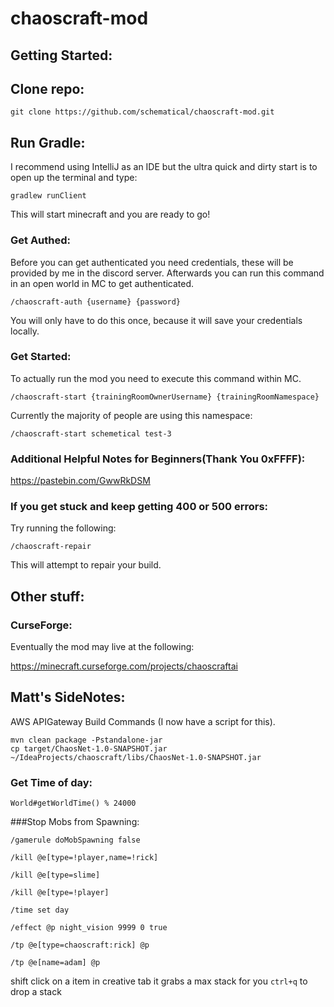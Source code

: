 # chaoscraft-mod

## Getting Started:

## Clone repo:
```
git clone https://github.com/schematical/chaoscraft-mod.git
```

## Run Gradle:
I recommend using IntelliJ as an IDE but the ultra quick and dirty start is to open up the terminal and type:
```
gradlew runClient
```
This will start minecraft and you are ready to go!

### Get Authed:
Before you can get authenticated you need credentials, these will be provided by me in the discord server.
Afterwards you can run this command in an open world in MC to get authenticated.
```
/chaoscraft-auth {username} {password}
```
You will only have to do this once, because it will save your credentials locally.
### Get Started:
To actually run the mod you need to execute this command within MC.
```
/chaoscraft-start {trainingRoomOwnerUsername} {trainingRoomNamespace}
```
Currently the majority of people are using this namespace:
```
/chaoscraft-start schemetical test-3
```

### Additional Helpful Notes for Beginners(Thank You 0xFFFF):
https://pastebin.com/GwwRkDSM


### If you get stuck and keep getting 400 or 500 errors:
Try running the following:
```
/chaoscraft-repair
```
This will attempt to repair your build.

## Other stuff:
### CurseForge:
Eventually the mod may live at the following:

https://minecraft.curseforge.com/projects/chaoscraftai





## Matt's SideNotes:
AWS APIGateway Build Commands (I now have a script for this).
```
mvn clean package -Pstandalone-jar
cp target/ChaosNet-1.0-SNAPSHOT.jar  ~/IdeaProjects/chaoscraft/libs/ChaosNet-1.0-SNAPSHOT.jar
```

### Get Time of day:

```
World#getWorldTime() % 24000
```

###Stop Mobs from Spawning:
```
/gamerule doMobSpawning false
```

```
/kill @e[type=!player,name=!rick]
```

```
/kill @e[type=slime]
```

```
/kill @e[type=!player]
```

```
/time set day
```

```
/effect @p night_vision 9999 0 true
```

```
/tp @e[type=chaoscraft:rick] @p
```

```
/tp @e[name=adam] @p
```



shift click on a item in creative tab it grabs a max stack for you
```ctrl+q``` to drop a stack

